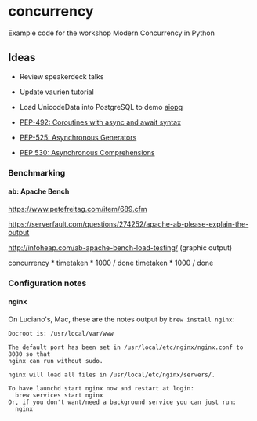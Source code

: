 # concurrency
Example code for the workshop Modern Concurrency in Python

## Ideas

* Review speakerdeck talks

* Update vaurien tutorial

* Load UnicodeData into PostgreSQL to demo [aiopg](http://aiopg.readthedocs.io/en/stable/)

* [PEP-492: Coroutines with async and await syntax](https://docs.python.org/3/whatsnew/3.5.html#whatsnew-pep-492)

* [PEP-525: Asynchronous Generators](https://docs.python.org/3/whatsnew/3.6.html#whatsnew36-pep525)

* [PEP 530: Asynchronous Comprehensions](https://docs.python.org/3/whatsnew/3.6.html#pep-530-asynchronous-comprehensions)

### Benchmarking

#### ab: Apache Bench

https://www.petefreitag.com/item/689.cfm

https://serverfault.com/questions/274252/apache-ab-please-explain-the-output

http://infoheap.com/ab-apache-bench-load-testing/ (graphic output)

concurrency * timetaken * 1000 / done
              timetaken * 1000 / done


### Configuration notes

#### nginx

On Luciano's, Mac, these are the notes output by `brew install nginx`:

```
Docroot is: /usr/local/var/www

The default port has been set in /usr/local/etc/nginx/nginx.conf to 8080 so that
nginx can run without sudo.

nginx will load all files in /usr/local/etc/nginx/servers/.

To have launchd start nginx now and restart at login:
  brew services start nginx
Or, if you don't want/need a background service you can just run:
  nginx
```
